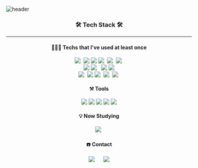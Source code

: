 ![header](https://capsule-render.vercel.app/api?type=waving&color=auto&height=200&section=header&text=Chaeyun%20Sim&fontSize=70&fontAlign=70&fontColor=fff)

<h3 align="center">🛠 Tech Stack 🛠</h3>
<hr>
<h4 align="center"> 👩🏻‍💻 Techs that I've used at least once </h4>

<p align="center">
  <img src="https://img.shields.io/badge/Python-3766AB?style=flat-square&logo=Python&logoColor=white"/>&nbsp
  <img src="https://img.shields.io/badge/HTML-E34F26?style=flat-square&logo=HTML5&logoColor=white"/>
  <img src="https://img.shields.io/badge/CSS3-1572B6?style=flat-square&logo=CSS3&logoColor=white"/>
  <img src="https://img.shields.io/badge/Javascript-ffb13b?style=flat-square&logo=javascript&logoColor=white"/>&nbsp 
  <img src="https://img.shields.io/badge/React-61DAFB?style=flat-square&logo=React&logoColor=white"/>&nbsp 
  <img src="https://img.shields.io/badge/Typescript-3178C6?style=flat-square&logo=Typescript&logoColor=white"/>&nbsp
  <br>
  <img src="https://img.shields.io/badge/Sass-CC6699?style=flat-square&logo=Sass&logoColor=white"/>
  <img src="https://img.shields.io/badge/styled components-DB7093?style=flat-square&logo=styled-components&logoColor=white"/>
&nbsp 
  <img src="https://img.shields.io/badge/Bootstrapap-7952B3?style=flat-square&logo=bootstrap&logoColor=white"/>
  <img src="https://img.shields.io/badge/Material UI-007FFF.svg?style=flat-square&logo=MUI&logoColor=white">
  <br>
  <img src="https://img.shields.io/badge/Node.js-339933?style=flat-square&logo=Node.js&logoColor=white"/>&nbsp 
  <img src="https://img.shields.io/badge/Express-000000?style=flat-square&logo=Express&logoColor=white"/>
  <img src="https://img.shields.io/badge/Mysql-E6B91E?style=flat-square&logo=MySql&logoColor=white"/>&nbsp
  <img src="https://img.shields.io/badge/MongoDB-47A248?style=flat-square&logo=MongoDB&logoColor=white"/>&nbsp 
  <img src="https://img.shields.io/badge/Jupyter-F37626?style=flat-square&logo=Jupyter&logoColor=white"/>&nbsp  
</p>
<h4 align="center"> ⚒️ Tools </h4>
<p align="center">
  <img src="https://img.shields.io/badge/Git-F05032?style=flat-square&logo=git&logoColor=white"/>
  <img src="https://img.shields.io/badge/GitHub-181717?style=flat-square&logo=GitHub&logoColor=white"/>
  <img src="https://img.shields.io/badge/PyCharm-000000?style=flat-square&logo=PyCharm&logoColor=white"/>
  <img src="https://img.shields.io/badge/Postman-FF6C37?style=flat-square&logo=Postman&logoColor=white"/>
  <img src="https://img.shields.io/badge/Visual Studio-5C2D91?style=flat-square&logo=Visual Studio&logoColor=white"/>
</p>
<h4 align="center"> 💡 Now Studying </h4>
<p align="center">
  <img src="https://img.shields.io/badge/Next.js-000000?style=flat-square&logo=Next.js&logoColor=white"/>&nbsp
</p>
<h4 align="center"> ☎️ Contact  </h4>
<p align="center">
  <a href="mailto:quf8093@gmail.com">
    <img src="https://img.shields.io/badge/Gmail-d14836?style=flat-square&logo=Gmail&logoColor=white&link=mailto:bysimune@gmail.com" style="height : auto; margin-left : 10px; margin-right : 10px;"/></a>
  <a href="https://instagram.com/chaeyun_sim">
    <img src="http://img.shields.io/badge/-Instagram-black?style=flat&logo=Instagram&link=https://instagram.com/chaeyun_sim/" style="height : auto; margin-left : 10px; margin-right : 10px;"/>
</a>
</p>
